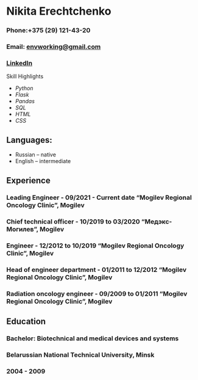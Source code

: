 # Nikita Erechtchenko

### Phone:+375 (29) 121-43-20
### Email: envworking@gmail.com
### [LinkedIn](linkedin.com/in/nikitaerechtchenko-5a0ba8b8)

 Skill Highlights
* *Python*
* *Flask*
* *Pandas*
* *SQL*
* *HTML*
* *CSS*

## Languages:
+ Russian – native
+ English – intermediate

## Experience
### Leading Engineer - 09/2021 - Current date “Mogilev Regional Oncology Clinic”, Mogilev
### Chief technical officer - 10/2019 to 03/2020 “Медэкс-Могилев”, Mogilev
### Engineer - 12/2012 to 10/2019 “Mogilev Regional Oncology Clinic”, Mogilev
### Head of engineer department - 01/2011 to 12/2012 “Mogilev Regional Oncology Clinic”, Mogilev
### Radiation oncology engineer - 09/2009 to 01/2011 “Mogilev Regional Oncology Clinic”, Mogilev

## Education
### Bachelor: Biotechnical and medical devices and systems
### Belarussian National Technical University, Minsk
### 2004 - 2009
